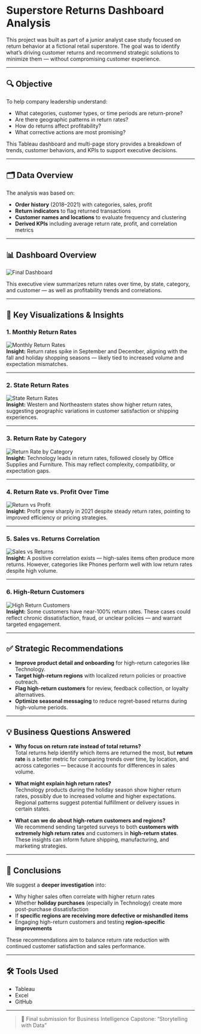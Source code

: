 # Superstore Returns Dashboard Analysis

This project was built as part of a junior analyst case study focused on return behavior at a fictional retail superstore. The goal was to identify what’s driving customer returns and recommend strategic solutions to minimize them — without compromising customer experience.

---

## 🔍 Objective

To help company leadership understand:
- What categories, customer types, or time periods are return-prone?
- Are there geographic patterns in return rates?
- How do returns affect profitability?
- What corrective actions are most promising?

This Tableau dashboard and multi-page story provides a breakdown of trends, customer behaviors, and KPIs to support executive decisions.

---

## 🗂️ Data Overview

The analysis was based on:
- **Order history** (2018–2021) with categories, sales, profit  
- **Return indicators** to flag returned transactions  
- **Customer names and locations** to evaluate frequency and clustering  
- **Derived KPIs** including average return rate, profit, and correlation metrics  

---

## 📊 Dashboard Overview

![Final Dashboard](visualizations/dashboard.png)

This executive view summarizes return rates over time, by state, category, and customer — as well as profitability trends and correlations.

---

## 📘 Key Visualizations & Insights

### 1. Monthly Return Rates
![Monthly Return Rates](visualizations/monthly_return_rates.png)  
**Insight:** Return rates spike in September and December, aligning with the fall and holiday shopping seasons — likely tied to increased volume and expectation mismatches.

---

### 2. State Return Rates
![State Return Rates](visualizations/state_return_rates.png)  
**Insight:** Western and Northeastern states show higher return rates, suggesting geographic variations in customer satisfaction or shipping experiences.

---

### 3. Return Rate by Category
![Return Rate by Category](visualizations/average_return_rate_per_category.png)  
**Insight:** Technology leads in return rates, followed closely by Office Supplies and Furniture. This may reflect complexity, compatibility, or expectation gaps.

---

### 4. Return Rate vs. Profit Over Time
![Return vs Profit](visualizations/rates_vs_profit.png)  
**Insight:** Profit grew sharply in 2021 despite steady return rates, pointing to improved efficiency or pricing strategies.

---

### 5. Sales vs. Returns Correlation
![Sales vs Returns](visualizations/correlation_between_sales_&_returns.png)  
**Insight:** A positive correlation exists — high-sales items often produce more returns. However, categories like Phones perform well with low return rates despite high volume.

---

### 6. High-Return Customers
![High Return Customers](visualizations/customers_with_returns.png)  
**Insight:** Some customers have near-100% return rates. These cases could reflect chronic dissatisfaction, fraud, or unclear policies — and warrant targeted engagement.

---

## ✅ Strategic Recommendations

- **Improve product detail and onboarding** for high-return categories like Technology.  
- **Target high-return regions** with localized return policies or proactive outreach.  
- **Flag high-return customers** for review, feedback collection, or loyalty alternatives.  
- **Optimize seasonal messaging** to reduce regret-based returns during high-volume periods.

---

## 💡 Business Questions Answered

- **Why focus on return rate instead of total returns?**  
  Total returns help identify which items are returned the most, but **return rate** is a better metric for comparing trends over time, by location, and across categories — because it accounts for differences in sales volume.

- **What might explain high return rates?**  
  Technology products during the holiday season show higher return rates, possibly due to increased volume and higher expectations. Regional patterns suggest potential fulfillment or delivery issues in certain states.

- **What can we do about high-return customers and regions?**  
  We recommend sending targeted surveys to both **customers with extremely high return rates** and customers in **high-return states**. These insights can inform future shipping, manufacturing, and marketing strategies.

---

## 🧾 Conclusions

We suggest a **deeper investigation** into:

- Why higher sales often correlate with higher return rates  
- Whether **holiday purchases** (especially in Technology) create more post-purchase dissatisfaction  
- If **specific regions are receiving more defective or mishandled items**  
- Engaging high-return customers and testing **region-specific improvements**

These recommendations aim to balance return rate reduction with continued customer satisfaction and sales performance.

---

## 🛠 Tools Used

- Tableau  
- Excel  
- GitHub

---

> 📘 Final submission for Business Intelligence Capstone: “Storytelling with Data”
